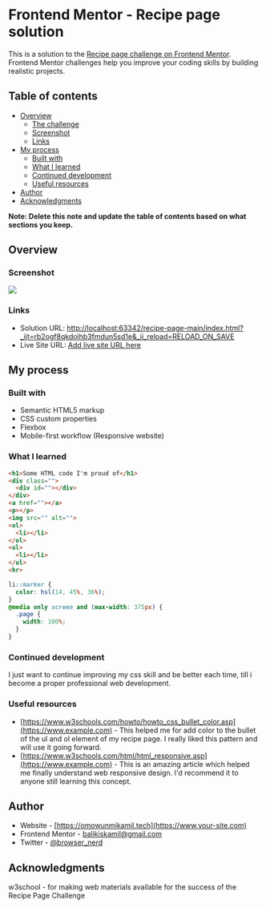 # Frontend Mentor - Recipe page solution

This is a solution to the [Recipe page challenge on Frontend Mentor](https://www.frontendmentor.io/challenges/recipe-page-KiTsR8QQKm). Frontend Mentor challenges help you improve your coding skills by building realistic projects. 

## Table of contents

- [Overview](#overview)
  - [The challenge](#the-challenge)
  - [Screenshot](#screenshot)
  - [Links](#links)
- [My process](#my-process)
  - [Built with](#built-with)
  - [What I learned](#what-i-learned)
  - [Continued development](#continued-development)
  - [Useful resources](#useful-resources)
- [Author](#author)
- [Acknowledgments](#acknowledgments)

**Note: Delete this note and update the table of contents based on what sections you keep.**

## Overview

### Screenshot

![](./screenshot.)


### Links

- Solution URL: [http://localhost:63342/recipe-page-main/index.html?_ijt=rb2ogf8qkdolhb3fmdun5sd1e&_ij_reload=RELOAD_ON_SAVE](https://your-solution-url.com)
- Live Site URL: [Add live site URL here](https://your-live-site-url.com)

## My process

### Built with

- Semantic HTML5 markup
- CSS custom properties
- Flexbox
- Mobile-first workflow (Responsive website)

### What I learned

```html
<h1>Some HTML code I'm proud of</h1>
<div class="">
  <div id=""></div>
</div>
<a href=""></a>
<p></p>
<img src="" alt="">
<ol>
  <li></li>
</ol>
<ul>
  <li></li>
</ul>
<hr>
```
```css
li::marker {
  color: hsl(14, 45%, 36%);
}
@media only screen and (max-width: 375px) {
  .page {
    width: 100%;
  }
}
```

### Continued development

I just want to continue improving my css skill and be better each time, till i become a proper professional web development.

### Useful resources

- [https://www.w3schools.com/howto/howto_css_bullet_color.asp](https://www.example.com) - This helped me for add color to the bullet of the ul and ol element of my recipe page. I really liked this pattern and will use it going forward.
- [https://www.w3schools.com/html/html_responsive.asp](https://www.example.com) - This is an amazing article which helped me finally understand web responsive design. I'd recommend it to anyone still learning this concept.

## Author

- Website - [https://omowunmikamil.tech](https://www.your-site.com)
- Frontend Mentor - [balikiskamil@gmail.com](https://www.frontendmentor.io/profile/yourusername)
- Twitter - [@browser_nerd](https://www.twitter.com/yourusername)

## Acknowledgments
w3school - for making web materials available for the success of the Recipe Page Challenge
